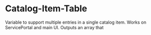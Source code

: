 # Catalog-Item-Table
Variable to support multiple entries in a single catalog item. Works on ServicePortal and main UI. Outputs an array that
